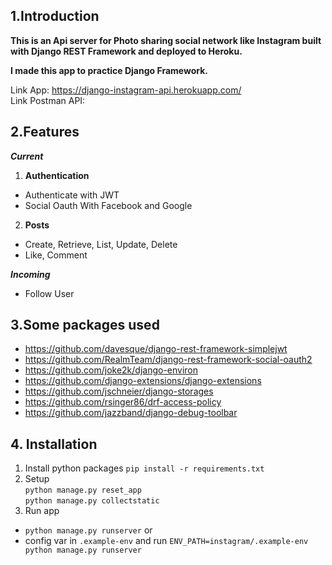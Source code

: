 ## 1.Introduction
**This is an Api server for Photo sharing social network like Instagram built with Django REST Framework and deployed to Heroku.** 

**I made this app to practice Django Framework.**

Link App: https://django-instagram-api.herokuapp.com/  
Link Postman API:
## 2.Features
***Current***  
1. **Authentication**
- Authenticate with JWT 
- Social Oauth With Facebook and Google
2. **Posts**  
- Create, Retrieve, List, Update, Delete
- Like, Comment

***Incoming***
- Follow User

## 3.Some packages used
- https://github.com/davesque/django-rest-framework-simplejwt
- https://github.com/RealmTeam/django-rest-framework-social-oauth2
- https://github.com/joke2k/django-environ
- https://github.com/django-extensions/django-extensions
- https://github.com/jschneier/django-storages
- https://github.com/rsinger86/drf-access-policy
- https://github.com/jazzband/django-debug-toolbar

## 4. Installation
1. Install python packages 
  `pip install -r requirements.txt`
2. Setup  
    `python manage.py reset_app`  
   `python manage.py collectstatic`
3. Run app  
- `python manage.py runserver` or  
- config var in `.example-env` and run
   `ENV_PATH=instagram/.example-env python manage.py runserver`

